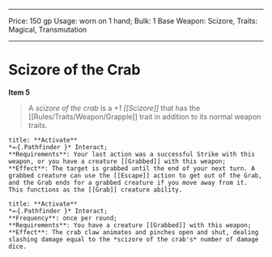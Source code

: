 
---
Price: 150 gp
Usage: worn on 1 hand;
Bulk: 1
Base Weapon: Scizore,
Traits: Magical, Transmutation

---

# Scizore of the Crab

**Item 5**

> A *scizore of the crab* is a *+1 [[Scizore]]* that has the [[Rules/Traits/Weapon/Grapple]] trait in addition to its normal weapon traits.

```ad-embed-ability
title: **Activate**
*⬻{.Pathfinder }* Interact; 
**Requirements**: Your last action was a successful Strike with this weapon, or you have a creature [[Grabbed]] with this weapon;
**Effect**: The target is grabbed until the end of your next turn. A grabbed creature can use the [[Escape]] action to get out of the Grab, and the Grab ends for a grabbed creature if you move away from it. This functions as the [[Grab]] creature ability.

```

```ad-embed-ability
title: **Activate**
*⬻{.Pathfinder }* Interact; 
**Frequency**: once per round;
**Requirements**: You have a creature [[Grabbed]] with this weapon;
**Effect**: The crab claw animates and pinches open and shut, dealing slashing damage equal to the *scizore of the crab's* number of damage dice.

```
